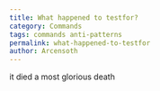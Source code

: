 ```yaml
---
title: What happened to testfor?
category: Commands
tags: commands anti-patterns
permalink: what-happened-to-testfor
author: Arcensoth
---
```


it died a most glorious death
